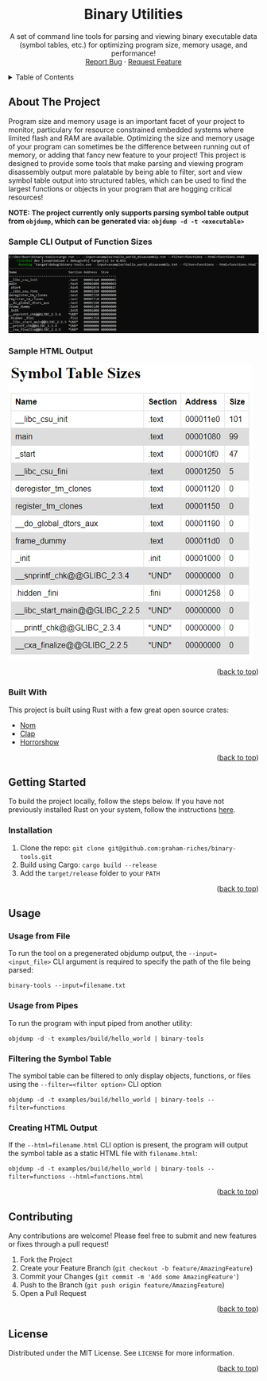 <div id="top"></div>

<!-- PROJECT LOGO -->
<br />
<div align="center">
  <h1 align="center">Binary Utilities</h1>

  <p align="center">
    A set of command line tools for parsing and viewing binary executable data (symbol tables, etc.) for optimizing program size, memory usage, and performance!
    <br />
    <a href="https://github.com/graham-riches/binary-tools/issues">Report Bug</a>
    ·
    <a href="https://github.com/graham-riches/binary-tools/issues">Request Feature</a>
  </p>
</div>



<!-- TABLE OF CONTENTS -->
<details>
  <summary>Table of Contents</summary>
  <ol>
    <li>
      <a href="#about-the-project">About The Project</a>
      <ul>
        <li><a href="#built-with">Built With</a></li>
      </ul>
    </li>
    <li>
      <a href="#getting-started">Getting Started</a>
      <ul>
        <li><a href="#installation">Installation</a></li>
      </ul>
    </li>
    <li>
        <a href="#usage">Usage</a>
        <ul>
            <li><a href="#usage-from-file">Usage from File</a></li>
            <li><a href="#usage-from-pipes">Usage from Pipes</a></li>
            <li><a href="#filtering-the-symbol-table">Filtering the Symbol Table</a></li>
            <li><a href="#creating-html-output">Creating HTML Output</a></li>
        </ul>
    </li>
    <li><a href="#contributing">Contributing</a></li>
    <li><a href="#license">License</a></li>
  </ol>
</details>


## About The Project

Program size and memory usage is an important facet of your project to monitor, particulary for resource constrained embedded systems where limited
flash and RAM are available. Optimizing the size and memory usage of your program can sometimes be the difference between running out of memory, or adding
that fancy new feature to your project! This project is designed to provide some tools that make parsing and viewing program disassembly output more palatable
by being able to filter, sort and view symbol table output into structured tables, which can be used to find the largest functions or objects in your program
that are hogging critical resources!

**NOTE: The project currently only supports parsing symbol table output from `objdump`, which can be generated via: `objdump -d -t <executable>`**


### Sample CLI Output of Function Sizes
![Sample CLI Output](docs/images/sample_cli_output.png)

### Sample HTML Output
![Sample HTML Output](docs/images/sample_html_output.png)


<p align="right">(<a href="#top">back to top</a>)</p>



### Built With

This project is built using Rust with a few great open source crates:

* [Nom](https://docs.rs/nom/7.0.0/nom/)
* [Clap](https://docs.rs/clap/2.33.3/clap/)
* [Horrorshow](https://docs.rs/horrorshow/0.8.4/horrorshow/)

<p align="right">(<a href="#top">back to top</a>)</p>


## Getting Started

To build the project locally, follow the steps below. If you have not previously installed Rust on your system, follow the instructions [here](https://www.rust-lang.org/tools/install).


### Installation

1. Clone the repo: `git clone git@github.com:graham-riches/binary-tools.git`
2. Build using Cargo: `cargo build --release`
3. Add the `target/release` folder to your `PATH`

<p align="right">(<a href="#top">back to top</a>)</p>



## Usage

### Usage from File
To run the tool on a pregenerated objdump output, the `--input=<input_file>` CLI argument is required to specify the path of the file being parsed:
```
binary-tools --input=filename.txt
```

### Usage from Pipes
To run the program with input piped from another utility:
```
objdump -d -t examples/build/hello_world | binary-tools
```

### Filtering the Symbol Table
The symbol table can be filtered to only display objects, functions, or files using the `--filter=<filter option>` CLI option
```
objdump -d -t examples/build/hello_world | binary-tools --filter=functions
```

### Creating HTML Output
If the `--html=filename.html` CLI option is present, the program will output the symbol table as a static HTML file with `filename.html`:
```
objdump -d -t examples/build/hello_world | binary-tools --filter=functions --html=functions.html
```

<p align="right">(<a href="#top">back to top</a>)</p>


## Contributing

Any contributions are welcome! Please feel free to submit and new features or fixes through a pull request!

1. Fork the Project
2. Create your Feature Branch (`git checkout -b feature/AmazingFeature`)
3. Commit your Changes (`git commit -m 'Add some AmazingFeature'`)
4. Push to the Branch (`git push origin feature/AmazingFeature`)
5. Open a Pull Request

<p align="right">(<a href="#top">back to top</a>)</p>



<!-- LICENSE -->
## License

Distributed under the MIT License. See `LICENSE` for more information.

<p align="right">(<a href="#top">back to top</a>)</p>
